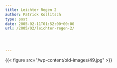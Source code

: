 ```yaml
---
title: Leichter Regen 2
author: Patrick Kollitsch
type: post
date: 2005-02-11T01:52:00+00:00
url: /2005/02/leichter-regen-2/




---
```

{{< figure src="/wp-content/old-images/49.jpg" >}}